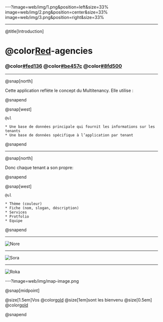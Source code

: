 ---?image=web/img/1.png&position=left&size=33% image=web/img/2.png&position=center&size=33% image=web/img/3.png&position=right&size=33%

---


@title[Introduction]
# @color[Red](Multi)-agencies
### @color[#fed136](Roka)  @color[#be457c](Sora)  @color[#8fd500](Nore)

---

@snap[north]

Cette application reflète le concept du Multitenancy. Elle utilise :

@snapend


@snap[west]

    @ul

    * Une base de données principale qui fournit les informations sur les tenants
    * Une base de données spécifique à l’application par tenant

@snapend


---

@snap[north]

Donc chaque tenant a son propre:

@snapend


@snap[west]

    @ul

    * Thème (couleur)
    * Fiche (nom, slogan, déscription)
    * Services
    * Protfolio
    * Equipe

@snapend

---

![Nore](web/img/1.png)

---

![Sora](web/img/2.png)

---

![Roka](web/img/3.png)

---?image=web/img/map-image.png

@snap[midpoint]

@size[1.5em]Vos @color[gold](Remarques)
@size[1em]sont les bienvenu
@size[0.5em] @color[gold](SKHACHOUM)

@snapend

